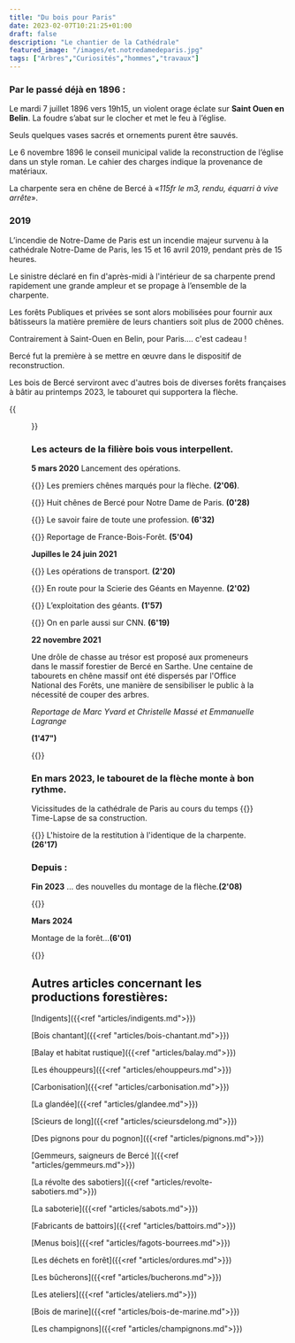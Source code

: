 ```yaml
---
title: "Du bois pour Paris"
date: 2023-02-07T10:21:25+01:00
draft: false
description: "Le chantier de la Cathédrale"
featured_image: "/images/et.notredamedeparis.jpg"
tags: ["Arbres","Curiosités","hommes","travaux"]
---
```


### Par le passé déjà  en 1896 :

Le mardi 7 juillet 1896 vers 19h15, 
un violent orage éclate sur 
**Saint Ouen en Belin**.
La foudre s’abat sur le clocher et met le feu à l’église. 

Seuls quelques vases sacrés et ornements purent être sauvés. 

Le 6 novembre 1896 le conseil municipal valide
la reconstruction de l’église dans un style roman.
Le cahier des charges indique la provenance de matériaux.

La charpente sera en chêne de Bercé
à «*115fr le m3, rendu, équarri à vive arrête*».

### 2019

L’incendie de Notre-Dame de Paris est un incendie majeur survenu
à la cathédrale Notre-Dame de Paris, les 15 et 16 avril 2019,
pendant près de 15 heures. 

Le sinistre déclaré en fin d'après-midi
à l'intérieur de sa charpente prend rapidement une grande ampleur 
et se propage à l’ensemble de la charpente.

Les forêts Publiques et privées se sont alors mobilisées pour fournir 
aux bâtisseurs la matière première de leurs chantiers soit plus 
de 2000 chênes.

Contrairement à Saint-Ouen en Belin, pour Paris.... c'est cadeau !

Bercé fut la première à se mettre en œuvre dans le dispositif de reconstruction.

Les bois de Bercé serviront avec d'autres bois de diverses forêts françaises
à bâtir au printemps 2023, le tabouret qui supportera la flèche.

{{<figure src="/images/articles/flechecathedrale.jpg" title="Les différents éléments de la flèche - croquis des architectes">}}


### Les acteurs de la filière bois vous interpellent.

**5 mars 2020**
Lancement des opérations.

{{<youtube id="vOUzmAMd81Q">}}
Les premiers chênes marqués pour la flèche. **(2'06)**.

{{<youtube id="_HD2Jwc1kBA">}}
Huit chênes de Bercé pour Notre Dame de Paris. **(0'28)**
  
{{<youtube id="5BZFGLlB6K0">}}
Le savoir faire de toute une profession. **(6'32)**

{{<youtube id="JMwiSfucalg">}}
Reportage de France-Bois-Forêt. **(5'04)**


**Jupilles le 24 juin 2021** 

{{<youtube id="xjk_bXF9_N4">}}
Les opérations de transport. **(2'20)**

{{<youtube id="uTjmWHv4Yx8">}}
En route pour la Scierie des Géants en Mayenne. **(2'02)**

{{<youtube id="lX8p8MQCwc4">}}
L’exploitation des géants. **(1'57)**

{{<youtube id="awjEiKaEJAg">}}
On en parle aussi sur CNN. **(6'19)**

**22 novembre 2021**

Une drôle de chasse au trésor est proposé aux promeneurs dans le massif forestier
de Bercé en Sarthe. Une centaine de tabourets en chêne massif ont été dispersés 
par l'Office National des Forêts, une manière de sensibiliser 
le public à la nécessité de couper des arbres.

*Reportage de Marc Yvard et Christelle Massé et Emmanuelle Lagrange*

**(1'47")**



  {{<youtube id="rapXcN68yYM">}} 


### En mars 2023, le tabouret de la flèche monte à bon rythme.

Vicissitudes de la cathédrale de Paris au cours du temps
{{<youtube id="hM4yaoybbU4">}}  
Time-Lapse de sa construction.

{{<youtube id="Yuw3rVbBGvo">}}
L'histoire de la restitution à l'identique de la charpente. **(26'17)**

### Depuis :

**Fin 2023**
... des nouvelles du montage de la flèche.**(2'08)**

{{<youtube id="suAqu1uvmGw">}} 

**Mars 2024**

Montage de la forêt...**(6'01)**

{{<youtube id="xak8163E-LM">}} 


## Autres articles concernant les productions forestières: ## 

[Indigents]({{<ref "articles/indigents.md">}})

[Bois chantant]({{<ref "articles/bois-chantant.md">}})

[Balay et habitat rustique]({{<ref "articles/balay.md">}})

[Les éhouppeurs]({{<ref "articles/ehouppeurs.md">}})

[Carbonisation]({{<ref "articles/carbonisation.md">}})

[La glandée]({{<ref "articles/glandee.md">}})

[Scieurs de long]({{<ref "articles/scieursdelong.md">}})

[Des pignons pour du pognon]({{<ref "articles/pignons.md">}})

[Gemmeurs, saigneurs de Bercé ]({{<ref "articles/gemmeurs.md">}})

[La révolte des sabotiers]({{<ref "articles/revolte-sabotiers.md">}})

[La saboterie]({{<ref "articles/sabots.md">}})

[Fabricants de battoirs]({{<ref "articles/battoirs.md">}})

[Menus bois]({{<ref "articles/fagots-bourrees.md">}})

[Les déchets en forêt]({{<ref "articles/ordures.md">}})

[Les bûcherons]({{<ref "articles/bucherons.md">}})

[Les ateliers]({{<ref "articles/ateliers.md">}})

[Bois de marine]({{<ref "articles/bois-de-marine.md">}})

[Les champignons]({{<ref "articles/champignons.md">}})



